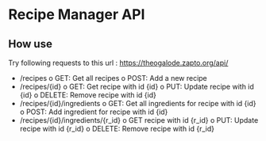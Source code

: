 # Recipe Manager API

## How use

Try following requests to this url : https://theogalode.zapto.org/api/
  - /recipes
  o GET: Get all recipes
  o POST: Add a new recipe
  - /recipes/{id}
  o GET: Get recipe with id {id}
  o PUT: Update recipe with id {id}
  o DELETE: Remove recipe with id {id}
  - /recipes/{id}/ingredients
  o GET: Get all ingredients for recipe with id {id}
  o POST: Add ingredient for recipe with id {id}
  - /recipes/{id}/ingredients/{r_id}
  o GET recipe with id {r_id}
  o PUT: Update recipe with id {r_id}
  o DELETE: Remove recipe with id {r_id}